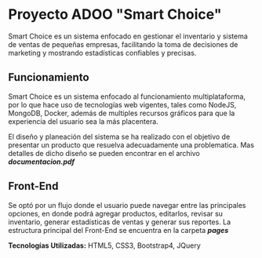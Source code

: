 # Proyecto ADOO "Smart Choice"

<p>Smart Choice es un sistema enfocado en gestionar el inventario y sistema de ventas de peque&ntilde;as empresas,
facilitando la toma de decisiones de marketing y mostrando estad&iacute;sticas confiables y precisas.</p>

<h2>Funcionamiento</h2>

<p>Smart Choice es un sistema enfocado al funcionamiento multiplataforma, por lo que hace uso de tecnologías web vigentes,
 tales como NodeJS, MongoDB, Docker, además de multiples recursos gráficos para que la experiencia del usuario sea la más
 placentera.</p>
 
 <p>El diseño y planeación del sistema se ha realizado con el objetivo de presentar un producto que resuelva adecuadamente
 una problematica. Mas detalles de dicho diseño se pueden encontrar en el archivo <i><b>documentacion.pdf</b></i></p>
  
<h2>Front-End</h2>

<p>Se optó por un flujo donde el usuario puede navegar entre las principales opciones, en donde podrá agregar productos,
 editarlos, revisar su inventario, generar estadísticas de ventas y generar sus reportes. La estructura principal del Front-End
 se encuentra en la carpeta <i><b>pages</b></i></p>
 
 <p><b>Tecnologías Utilizadas:</b> HTML5, CSS3, Bootstrap4, JQuery</p>
